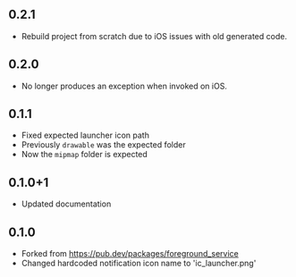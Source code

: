 ## 0.2.1
* Rebuild project from scratch due to iOS issues with old generated code.

## 0.2.0
* No longer produces an exception when invoked on iOS.
    
## 0.1.1
* Fixed expected launcher icon path 
* Previously `drawable` was the expected folder
* Now the `mipmap` folder is expected

## 0.1.0+1
* Updated documentation

## 0.1.0
* Forked from https://pub.dev/packages/foreground_service
* Changed hardcoded notification icon name to 'ic_launcher.png'